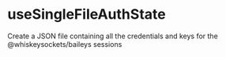 # useSingleFileAuthState
Create a JSON file containing all the credentials and keys for the @whiskeysockets/baileys sessions
